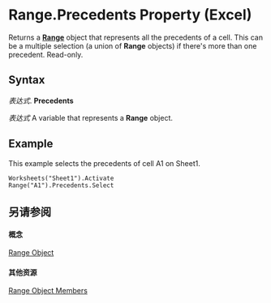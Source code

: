 
# Range.Precedents Property (Excel)

Returns a  **[Range](b8207778-0dcc-4570-1234-f130532cc8cd.md)** object that represents all the precedents of a cell. This can be a multiple selection (a union of **Range** objects) if there's more than one precedent. Read-only.


## Syntax

 _表达式_. **Precedents**

 _表达式_ A variable that represents a **Range** object.


## Example

This example selects the precedents of cell A1 on Sheet1.


```
Worksheets("Sheet1").Activate 
Range("A1").Precedents.Select
```


## 另请参阅


#### 概念


[Range Object](b8207778-0dcc-4570-1234-f130532cc8cd.md)
#### 其他资源


[Range Object Members](http://msdn.microsoft.com/library/4336bf81-1e63-7e44-1792-baf366a027a7%28Office.15%29.aspx)